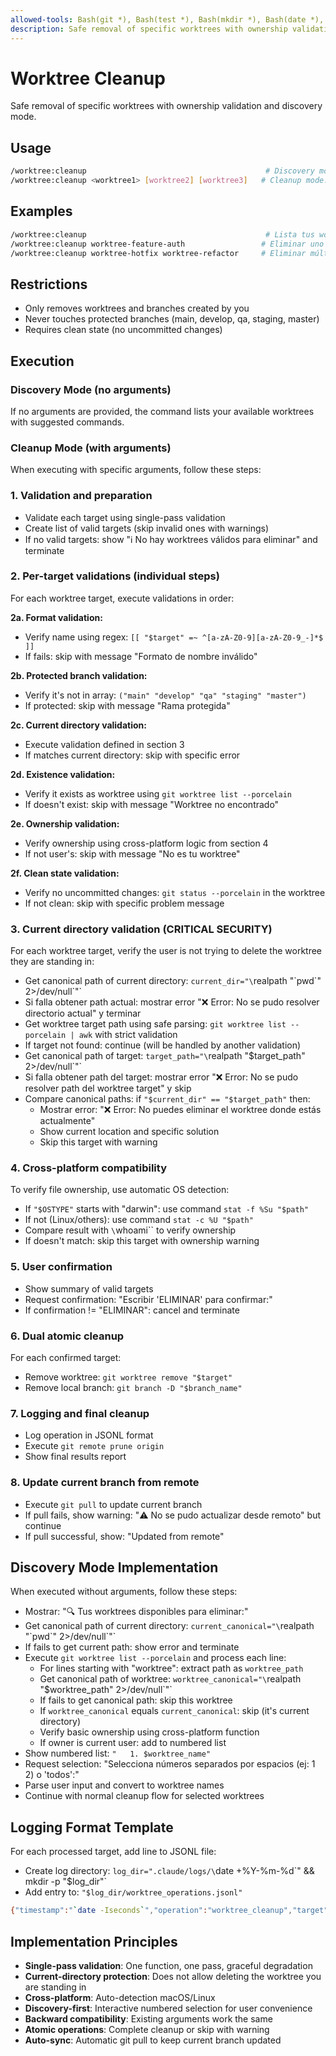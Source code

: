 ```yaml
---
allowed-tools: Bash(git *), Bash(test *), Bash(mkdir *), Bash(date *), Bash(whoami), Bash(echo *), Bash([[ ]])
description: Safe removal of specific worktrees with ownership validation and discovery mode
---
```


# Worktree Cleanup

Safe removal of specific worktrees with ownership validation and discovery mode.

## Usage

```bash
/worktree:cleanup                                        # Discovery mode: lista worktrees disponibles
/worktree:cleanup <worktree1> [worktree2] [worktree3]   # Cleanup mode: eliminar específicos
```

## Examples

```bash
/worktree:cleanup                                        # Lista tus worktrees con comandos sugeridos
/worktree:cleanup worktree-feature-auth                 # Eliminar uno específico
/worktree:cleanup worktree-hotfix worktree-refactor     # Eliminar múltiples
```

## Restrictions

- Only removes worktrees and branches created by you
- Never touches protected branches (main, develop, qa, staging, master)
- Requires clean state (no uncommitted changes)

## Execution

### Discovery Mode (no arguments)

If no arguments are provided, the command lists your available worktrees with suggested commands.

### Cleanup Mode (with arguments)

When executing with specific arguments, follow these steps:

### 1. Validation and preparation

- Validate each target using single-pass validation
- Create list of valid targets (skip invalid ones with warnings)
- If no valid targets: show "ℹ️ No hay worktrees válidos para eliminar" and terminate

### 2. Per-target validations (individual steps)

For each worktree target, execute validations in order:

**2a. Format validation:**

- Verify name using regex: `[[ "$target" =~ ^[a-zA-Z0-9][a-zA-Z0-9_-]*$ ]]`
- If fails: skip with message "Formato de nombre inválido"

**2b. Protected branch validation:**

- Verify it's not in array: `("main" "develop" "qa" "staging" "master")`
- If protected: skip with message "Rama protegida"

**2c. Current directory validation:**

- Execute validation defined in section 3
- If matches current directory: skip with specific error

**2d. Existence validation:**

- Verify it exists as worktree using `git worktree list --porcelain`
- If doesn't exist: skip with message "Worktree no encontrado"

**2e. Ownership validation:**

- Verify ownership using cross-platform logic from section 4
- If not user's: skip with message "No es tu worktree"

**2f. Clean state validation:**

- Verify no uncommitted changes: `git status --porcelain` in the worktree
- If not clean: skip with specific problem message

### 3. Current directory validation (CRITICAL SECURITY)

For each worktree target, verify the user is not trying to delete the worktree they are standing in:

- Get canonical path of current directory: `current_dir="\`realpath \"\`pwd\`\" 2>/dev/null\`"`
- Si falla obtener path actual: mostrar error "❌ Error: No se pudo resolver directorio actual" y terminar
- Get worktree target path using safe parsing: `git worktree list --porcelain | awk` with strict validation
- If target not found: continue (will be handled by another validation)
- Get canonical path of target: `target_path="\`realpath \"$target_path\" 2>/dev/null\`"`
- Si falla obtener path del target: mostrar error "❌ Error: No se pudo resolver path del worktree target" y skip
- Compare canonical paths: if `"$current_dir" == "$target_path"` then:
  - Mostrar error: "❌ Error: No puedes eliminar el worktree donde estás actualmente"
  - Show current location and specific solution
  - Skip this target with warning

### 4. Cross-platform compatibility

To verify file ownership, use automatic OS detection:

- If `"$OSTYPE"` starts with "darwin": use command `stat -f %Su "$path"`
- If not (Linux/others): use command `stat -c %U "$path"`
- Compare result with `\`whoami\`` to verify ownership
- If doesn't match: skip this target with ownership warning

### 5. User confirmation

- Show summary of valid targets
- Request confirmation: "Escribir 'ELIMINAR' para confirmar:"
- If confirmation != "ELIMINAR": cancel and terminate

### 6. Dual atomic cleanup

For each confirmed target:

- Remove worktree: `git worktree remove "$target"`
- Remove local branch: `git branch -D "$branch_name"`

### 7. Logging and final cleanup

- Log operation in JSONL format
- Execute `git remote prune origin`
- Show final results report

### 8. Update current branch from remote

- Execute `git pull` to update current branch
- If pull fails, show warning: "⚠️ No se pudo actualizar desde remoto" but continue
- If pull successful, show: "Updated from remote"

## Discovery Mode Implementation

When executed without arguments, follow these steps:

- Mostrar: "🔍 Tus worktrees disponibles para eliminar:"
- Get canonical path of current directory: `current_canonical="\`realpath \"\`pwd\`\" 2>/dev/null\`"`
- If fails to get current path: show error and terminate
- Execute `git worktree list --porcelain` and process each line:
  - For lines starting with "worktree": extract path as `worktree_path`
  - Get canonical path of worktree: `worktree_canonical="\`realpath \"$worktree_path\" 2>/dev/null\`"`
  - If fails to get canonical path: skip this worktree
  - If `worktree_canonical` equals `current_canonical`: skip (it's current directory)
  - Verify basic ownership using cross-platform function
  - If owner is current user: add to numbered list
- Show numbered list: `"   1. $worktree_name"`
- Request selection: "Selecciona números separados por espacios (ej: 1 2) o 'todos':"
- Parse user input and convert to worktree names
- Continue with normal cleanup flow for selected worktrees

## Logging Format Template

For each processed target, add line to JSONL file:

- Create log directory: `log_dir=".claude/logs/\`date +%Y-%m-%d\`" && mkdir -p "$log_dir"`
- Add entry to: `"$log_dir/worktree_operations.jsonl"`

```bash
{"timestamp":"`date -Iseconds`","operation":"worktree_cleanup","target":"$target","user":"`whoami`","my_email":"`git config user.email`","worktree_removed":"$worktree_removed","local_removed":"$local_removed","local_only":true,"commit_sha":"`git rev-parse HEAD`"}
```

## Implementation Principles

- **Single-pass validation**: One function, one pass, graceful degradation
- **Current-directory protection**: Does not allow deleting the worktree you are standing in
- **Cross-platform**: Auto-detection macOS/Linux
- **Discovery-first**: Interactive numbered selection for user convenience
- **Backward compatibility**: Existing arguments work the same
- **Atomic operations**: Complete cleanup or skip with warning
- **Auto-sync**: Automatic git pull to keep current branch updated
